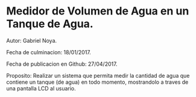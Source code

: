 # Medidor de Volumen de Agua en un Tanque de Agua.

Autor: Gabriel Noya.

Fecha de culminacion: 18/01/2017.

Fecha de publicacion en Github: 27/04/2017.

Proposito: Realizar un sistema que permita medir la cantidad de agua que contiene un tanque (de agua) en todo momento, mostrandolo a traves de una pantalla LCD al usuario.

